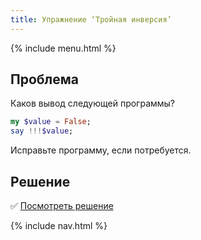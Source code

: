 ```yaml
---
title: Упражнение ‘Тройная инверсия’
---
```


{% include menu.html %}

## Проблема

Каков вывод следующей программы?

```raku
my $value = False;
say !!!$value;
```

Исправьте программу, если потребуется.

## Решение

✅ [Посмотреть решение](solution)

{% include nav.html %}
